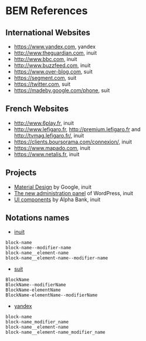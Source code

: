 BEM References
======

International Websites
------

 * <https://www.yandex.com>, yandex
 * <http://www.theguardian.com>, inuit
 * <http://www.bbc.com>, inuit
 * <http://www.buzzfeed.com>, inuit
 * <https://www.over-blog.com>, suit
 * <https://segment.com>, suit
 * <https://twitter.com>, suit
 * <https://madeby.google.com/phone>, suit


French Websites
------

 * <http://www.6play.fr>, inuit
 * <http://www.lefigaro.fr>, <http://premium.lefigaro.fr> and <http://tvmag.lefigaro.fr/>, inuit
 * <https://clients.boursorama.com/connexion/>, inuit
 * <https://www.mapado.com>, inuit
 * <https://www.netalis.fr>, inuit


Projects
------

 * [Material Design](https://github.com/google/material-design-lite/wiki/Understanding-BEM) by Google, inuit
 * [The new administration panel](https://developer.wordpress.com/calypso/) of WordPress, inuit
 * [UI components](https://github.com/alfa-bank-dev/ui) by Alpha Bank, inuit
 
 
Notations names
------

 * [inuit](http://inuitcss.com)
```
block-name
block-name--modifier-name
block-name__element-name
block-name__element-name--modifier-name
```
 * [suit](http://suitcss.github.io)
```
BlockName
BlockName--modifierName
BlockName-elementName
BlockName-elementName--modifierName
```
 * [yandex](http://bem.info)
```
block-name
block-name_modifier_name
block-name__element-name
block-name__element-name_modifier_name
```
